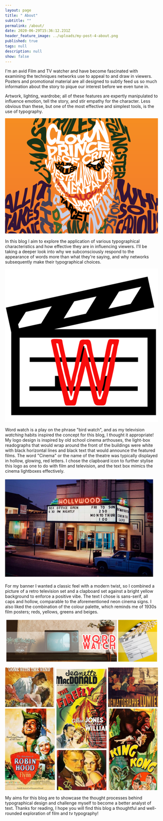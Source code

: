```yaml
---
layout: page
title: " About"
subtitle: ""
permalink: /about/
date: 2020-06-29T15:36:12.231Z
header_feature_image: ../uploads/my-post-4-about.png
published: true
tags: null
description: null
show: false
---
```

I'm an avid Film and TV watcher and have become fascinated with examining the techniques networks use to appeal to and draw in viewers. Posters and promotional material are all designed to subtly feed us so much information about the story to pique our interest before we even tune in. 

Artwork, lighting, wardrobe; all of these features are expertly manipulated to influence emotion, tell the story, and stir empathy for the character. Less obvious than these, but one of the most effective and simplest tools, is the use of typography.

![Image by Aleksandar Popovski via Dribble](../uploads/joketypography-min-1024x772.png)

In this blog I aim to explore the application of various typographical characteristics and how effective they are in influencing viewers. I'll be taking a deeper look into why we subconsciously respond to the appearance of words more than what they're saying, and why networks subsequently make their typographical choices.

![My blog logo](../uploads/word-watch-11-.png)

Word watch is a play on the phrase "bird watch", and as my television *watching* habits inspired the concept for this blog, I thought it appropriate! My logo design is inspired by old school cinema arthouses, the light-box readographs that would wrap around the front of the buildings were white with black horizontal lines and black text that would announce the featured films. The word "Cinema" or the name of the theatre was typically displayed in hollow, glowing, red letters. I chose the clapboard icon to further stylise this logo as one to do with film and television, and the text box mimics the cinema lightboxes effectively.

![The Hollywood, Arbutus, Maryland - Credit: Robert Klein](../uploads/2020-10-12-3-.png)

For my banner I wanted a classic feel with a modern twist, so I combined a picture of a retro television set and a clapboard set against a bright yellow background to enforce a positive vibe. The text I chose is sans-serif, all caps and hollow, comparable to the aforementioned neon cinema signs. I also liked the combination of the colour palette, which reminds me of 1930s film posters; reds, yellows, greens and beiges.

![My blog banner](../uploads/my-post-6-2.png)

![Film posters from the Golden Age of Hollywood](../uploads/untitled-design.jpg)

My aims for this blog are to showcase the thought processes behind typographical design and challenge myself to become a better analyst of text. Thanks for reading, I hope you will find this blog a thoughtful and well-rounded exploration of film and tv typography!
